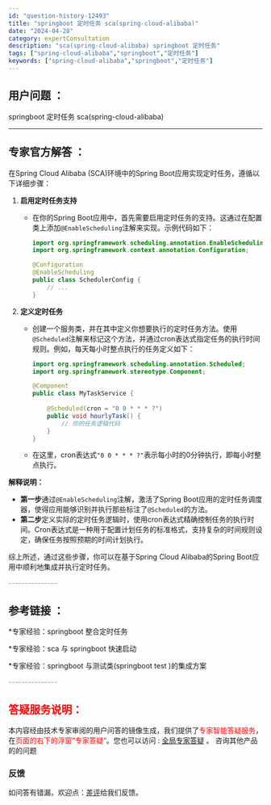```yaml
---
id: "question-history-12493"
title: "springboot 定时任务 sca(spring-cloud-alibaba)"
date: "2024-04-28"
category: expertConsultation
description: "sca(spring-cloud-alibaba) springboot 定时任务"
tags: ["spring-cloud-alibaba","springboot","定时任务"]
keywords: ["spring-cloud-alibaba","springboot","定时任务"]
---
```


## 用户问题 ： 
 springboot 定时任务 sca(spring-cloud-alibaba) 

---------------
## 专家官方解答 ：

在Spring Cloud Alibaba (SCA)环境中的Spring Boot应用实现定时任务，遵循以下详细步骤：

1. **启用定时任务支持**
   - 在你的Spring Boot应用中，首先需要启用定时任务的支持。这通过在配置类上添加`@EnableScheduling`注解来实现。示例代码如下：
     ```java
     import org.springframework.scheduling.annotation.EnableScheduling;
     import org.springframework.context.annotation.Configuration;
     
     @Configuration
     @EnableScheduling
     public class SchedulerConfig {
         // ...
     }
     ```

2. **定义定时任务**
   - 创建一个服务类，并在其中定义你想要执行的定时任务方法。使用`@Scheduled`注解来标记这个方法，并通过cron表达式指定任务的执行时间规则。例如，每天每小时整点执行的任务定义如下：
     ```java
     import org.springframework.scheduling.annotation.Scheduled;
     import org.springframework.stereotype.Component;
     
     @Component
     public class MyTaskService {
         
         @Scheduled(cron = "0 0 * * * ?")
         public void hourlyTask() {
             // 你的任务逻辑代码
         }
     }
     ```
   - 在这里，cron表达式`"0 0 * * * ?"`表示每小时的0分钟执行，即每小时整点执行。

**解释说明：**
- **第一步**通过`@EnableScheduling`注解，激活了Spring Boot应用的定时任务调度器，使得应用能够识别并执行那些标注了`@Scheduled`的方法。
- **第二步**定义实际的定时任务逻辑时，使用cron表达式精确控制任务的执行时间。Cron表达式是一种用于配置计划任务的标准格式，支持复杂的时间规则设定，确保任务按照预期的时间计划执行。

综上所述，通过这些步骤，你可以在基于Spring Cloud Alibaba的Spring Boot应用中顺利地集成并执行定时任务。


<font color="#949494">---------------</font> 


## 参考链接 ：

*专家经验：springboot 整合定时任务 
 
 *专家经验：sca 与 springboot 快速启动 
 
 *专家经验：springboot 与测试类(springboot test )的集成方案 


 <font color="#949494">---------------</font> 
 


## <font color="#FF0000">答疑服务说明：</font> 

本内容经由技术专家审阅的用户问答的镜像生成，我们提供了<font color="#FF0000">专家智能答疑服务</font>，在<font color="#FF0000">页面的右下的浮窗”专家答疑“</font>。您也可以访问 : [全局专家答疑](https://opensource.alibaba.com/chatBot) 。 咨询其他产品的的问题

### 反馈
如问答有错漏，欢迎点：[差评](https://ai.nacos.io/user/feedbackByEnhancerGradePOJOID?enhancerGradePOJOId=12588)给我们反馈。
